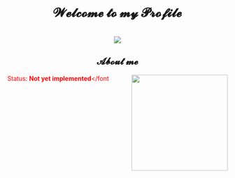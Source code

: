 <body>
<h1 align="center"> 𝓦𝓮𝓵𝓬𝓸𝓶𝓮 𝓽𝓸 𝓶𝔂 𝓟𝓻𝓸𝓯𝓲𝓵𝓮 </h1>
<br>
<div align="center">
<img src="https://i.yapx.ru/QgoE4.gif">
</div>
<h2 align="center"> 𝓐𝓫𝓸𝓾𝓽 𝓶𝓮 </h2>
 <img src="https://user-images.githubusercontent.com/43749971/134393227-26ca48dc-c446-4d55-93d0-5ff4deeb4977.gif" align="right" height="220">
  
<font color="red">Status: **Not yet implemented**</font





